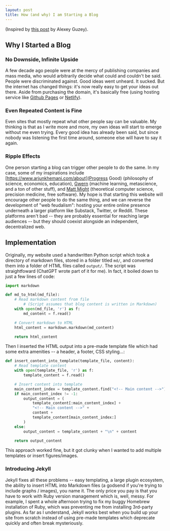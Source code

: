 ```yaml
---
layout: post
title: How (and why) I am Starting a Blog
---
```

(Inspired by [this post](https://guzey.com/personal/why-have-a-blog/) by Alexey Guzey).	

## Why I Started a Blog
### No Downside, Infinite Upside
A few decade ago people were at the mercy of publishing companies and mass media, who would arbitrarily decide what could and couldn't be said. People were discriminated against. Good ideas went unheard. It sucked. 
But the internet has changed things: it's now really easy to get your ideas out there. Aside from purchasing the domain, it's basically free (using hosting service like [Github Pages](https://pages.github.com/) or [Netlify](https://www.netlify.com/)). 
### Even Repeated Content is Fine
Even sites that mostly repeat what other people say can be valuable. My thinking is that as I write more and more, my own ideas will start to emerge without me even trying. Every good idea has already been said, but since nobody was listening the first time around, someone else will have to say it again. 
### Ripple Effects
One person starting a blog can trigger other people to do the same. In my case, some of my inspirations include [https://www.arjunkhemani.com/about](Progress Good) (philosophy of science, economics, education), [Gwern](https://gwern.net/index) (machine learning, metascience, and a ton of other stuff), and [Matt Might](https://matt.might.net/) (theoretical computer science, precision medicine, free software).
My hope is that starting this website will encourage other people to do the same thing, and we can reverse the development of "web feudalism": hosting your entire online presence underneath a larger platform like Substack, Twitter, or Reddit. These platforms aren't bad -- they are probably essential for reaching large audiences -- but they should coexist alongside an independent, decentralized web.
## Implementation
Originally, my website used a handwritten Python script which took a directory of markdown files, stored in a folder titled `md/`, and converted them into a folder of HTML files called `output/`.
The script was straightfoward (ChatGPT wrote part of it for me). In fact, it boiled down to just a few lines of code: 
```python
import markdown

def md_to_html(md_file):
    # Read markdown content from file 
		# (Script assumes that blog content is written in Markdown)
    with open(md_file, 'r') as f:
        md_content = f.read()

    # Convert markdown to HTML
    html_content = markdown.markdown(md_content)

    return html_content
```
Then I inserted the HTML output into a pre-made template file which had some extra amenities -- a header, a footer, CSS styling...:
```python
def insert_content_into_template(template_file, content):
    # Read template content
    with open(template_file, 'r') as f:
        template_content = f.read()

    # Insert content into template
    main_content_index = template_content.find("<!-- Main content -->")
    if main_content_index != -1:
        output_content = (
            template_content[:main_content_index] +
            "<!-- Main content -->" +
            content +
            template_content[main_content_index:]
        )
    else:
        output_content = template_content + "\n" + content

    return output_content
```
This approach worked fine, but it got clunky when I wanted to add multiple templates or insert figures/images. 
### Introducing Jekyll
Jekyll fixes all these problems -- easy templating, a large plugin ecosystem, the ability to insert HTML into Markdown files (a godsend if you're trying to include graphs / images), you name it. The only price you pay is that you have to work with Ruby version management which is, well, messy. For example, I spent a whole afternoon trying to fix my buggy Homebrew installation of Ruby, which was preventing me from installing 3rd-party plugins. As far as I understand, Jekyll works best when you build up your site from scratch instead of using pre-made templates which deprecate quickly and often break mysteriously. 
